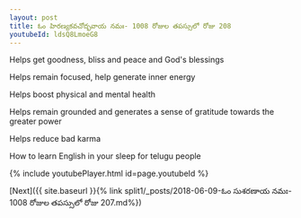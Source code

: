 ```yaml
---
layout: post
title: ఓం హిరణ్యకవచోద్భవాయ నమః- 1008 రోజుల తపస్సులో రోజు 208
youtubeId: ldsQ8LmoeG8
---
```

 
 
Helps get goodness, bliss and peace and God's blessings
 
Helps remain focused, help generate inner energy 
 
Helps boost physical and mental health 
 
Helps remain grounded and generates a sense of gratitude towards the greater power 
 
Helps reduce bad karma
 
How to learn English in your sleep for telugu people
 
 
 
 


{% include youtubePlayer.html id=page.youtubeId %}
 
[Next]({{ site.baseurl }}{% link split1/_posts/2018-06-09-ఓం సుశరణాయ నమః- 1008 రోజుల తపస్సులో రోజు 207.md%})
 
